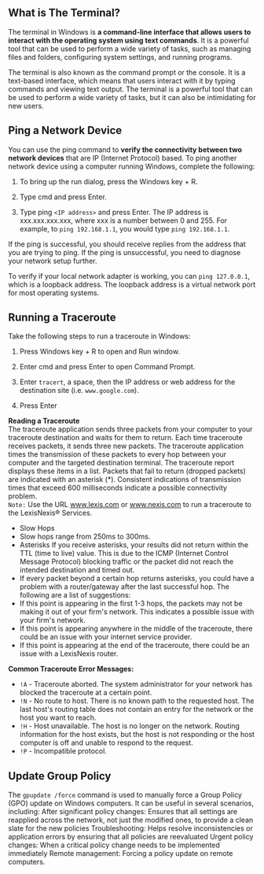 ## What is The Terminal?  
The terminal in Windows is **a command-line interface that allows users to interact with the operating system using text commands**. It is a powerful tool that can be used to perform a wide variety of tasks, such as managing files and folders, configuring system settings, and running programs.  

The terminal is also known as the command prompt or the console. It is a text-based interface, which means that users interact with it by typing commands and viewing text output. The terminal is a powerful tool that can be used to perform a wide variety of tasks, but it can also be intimidating for new users.  

## Ping a Network Device   
You can use the ping command to **verify the connectivity between two network devices** that are IP (Internet Protocol) based.
To ping another network device using a computer running Windows, complete the following:  
1. To bring up the run dialog, press the Windows key + R.  

2. Type cmd and press Enter.  

3. Type ping ```<IP address>``` and press Enter. The IP address is xxx.xxx.xxx.xxx, where xxx is a number between 0 and 255. For example, to ```ping 192.168.1.1```, you would type ```ping 192.168.1.1```. 

If the ping is successful, you should receive replies from the address that you are trying to ping. If the ping is unsuccessful, you need to diagnose your network setup further.  

To verify if your local network adapter is working, you can ```ping 127.0.0.1```, which is a loopback address. The loopback address is a virtual network port for most operating systems.  

## Running a Traceroute  
Take the following steps to run a traceroute in Windows:  
1.	Press Windows key + R to open and Run window.  

2.	Enter cmd and press Enter to open Command Prompt.  

3.	Enter ```tracert```, a space, then the IP address or web address for the destination site (i.e. ```www.google.com```).  
  
4.	Press Enter  

**Reading a Traceroute**  
The traceroute application sends three packets from your computer to your traceroute destination and waits for them to return. Each time traceroute receives packets, it sends three new packets. The traceroute application times the transmission of these packets to every hop between your computer and the targeted destination terminal. The traceroute report displays these items in a list. Packets that fail to return (dropped packets) are indicated with an asterisk (*). Consistent indications of transmission times that exceed 600 milliseconds indicate a possible connectivity problem.  
`Note:` Use the URL www.lexis.com or www.nexis.com to run a traceroute to the LexisNexis® Services.
- Slow Hops
- Slow hops range from 250ms to 300ms.
- Asterisks
If you receive asterisks, your results did not return within the TTL (time to live) value. This is due to the ICMP (Internet Control Message Protocol) blocking traffic or the packet did not reach the intended destination and timed out.  
- If every packet beyond a certain hop returns asterisks, you could have a problem with a router/gateway after the last successful hop. 
The following are a list of suggestions:  
- If this point is appearing in the first 1-3 hops, the packets may not be making it out of your firm's network. This indicates a possible issue with your firm's network.  
- If this point is appearing anywhere in the middle of the traceroute, there could be an issue with your internet service provider.  
- If this point is appearing at the end of the traceroute, there could be an issue with a LexisNexis router.  

**Common Traceroute Error Messages:**
- `!A` - Traceroute aborted. The system administrator for your network has blocked the traceroute at a certain point.  
- `!N` - No route to host. There is no known path to the requested host. The last host's routing table does not contain an entry for the network or the host you want to reach.  
- `!H` - Host unavailable. The host is no longer on the network. Routing information for the host exists, but the host is not responding or the host computer is off and unable to respond to the request.  
- `!P` - Incompatible protocol.  

## Update Group Policy
The ```gpupdate /force``` command is used to manually force a Group Policy (GPO) update on Windows computers. It can be useful in several scenarios, including: 
After significant policy changes: Ensures that all settings are reapplied across the network, not just the modified ones, to provide a clean slate for the new policies
Troubleshooting: Helps resolve inconsistencies or application errors by ensuring that all policies are reevaluated
Urgent policy changes: When a critical policy change needs to be implemented immediately
Remote management: Forcing a policy update on remote computers.  